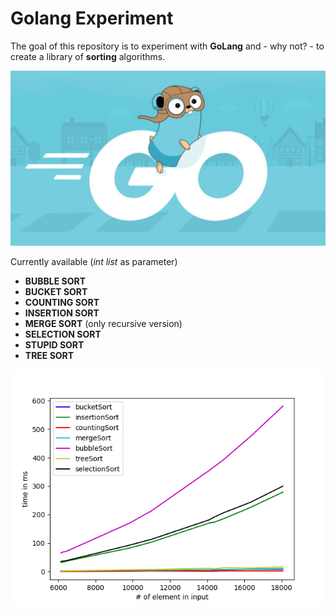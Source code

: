# Golang Experiment
The goal of this repository is to experiment with **GoLang** and - why not? - to create a library of **sorting** algorithms. 

<p align="center">
  <img src="https://github.com/mariocuomo/golang-experiment/blob/main/go.jpg" width="600px">
</p>

Currently available (_int list_ as parameter)
- **BUBBLE SORT**
- **BUCKET SORT**
- **COUNTING SORT**
- **INSERTION SORT**
- **MERGE SORT** (only recursive version)
- **SELECTION SORT**
- **STUPID SORT**
- **TREE SORT**


<p align="center">
  <img src="https://github.com/mariocuomo/golang-experiment/blob/main/stats.png">
</p>